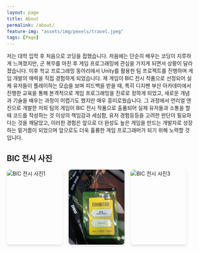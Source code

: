 ```yaml
---
layout: page
title: About
permalink: /about/
feature-img: "assets/img/pexels/travel.jpeg"
tags: [Page]
---
```


저는 대학 입학 후 처음으로 코딩을 접했습니다. 
처음에는 단순히 배우는 코딩이 지루하게 느껴졌지만, 
군 복무를 마친 후 게임 프로그래밍에 관심을 가지게 되면서 상황이 달라졌습니다. 
이후 학교 프로그래밍 동아리에서 Unity를 활용한 팀 프로젝트를 진행하며 게임 개발의 매력을 직접 경험하게 되었습니다.
제 게임이 BIC 전시 작품으로 선정되어 실제 유저들이 플레이하는 모습을 보며 피드백을 받을 때,
특히 디지펜 부산 아카데미에서 진행한 교육을 통해 본격적으로 게임 프로그래밍을 진로로 정하게 되었고,
새로운 개념과 기술을 배우는 과정이 어렵기도 했지만 매우 흥미로웠습니다. 
그 과정에서 언리얼 엔진으로 개발한 저희 팀의 게임이 BIC 전시 작품으로 출품되어 실제 유저들과 소통을 할 때
코드를 작성하는 것 이상의 책임감과 세심함, 유저 경험등등을 고려한 판단이 필요하다는 것을 깨달았고, 
이러한 경험은 앞으로 더 완성도 높은 게임을 만드는 개발자로 성장하는 밑거름이 되었으며 앞으로도 더욱 훌륭한 게임 프로그래머가 되기 위해 노력할 것입니다.

## BIC 전시 사진
<div class="bic-gallery" style="display:flex; gap: 1rem; flex-wrap: wrap;">
  <img src="/assets/나.jpg" alt="BIC 전시 사진1" style="width: 30%; border-radius: 8px; box-shadow: 0 4px 6px rgba(0,0,0,0.1);">
  <img src="/assets/카드.jpg" alt="BIC 전시 사진2" style="width: 30%; border-radius: 8px; box-shadow: 0 4px 6px rgba(0,0,0,0.1);">
  <img src="assets/" alt="BIC 전시 사진3" style="width: 30%; border-radius: 8px; box-shadow: 0 4px 6px rgba(0,0,0,0.1);">
</div>

